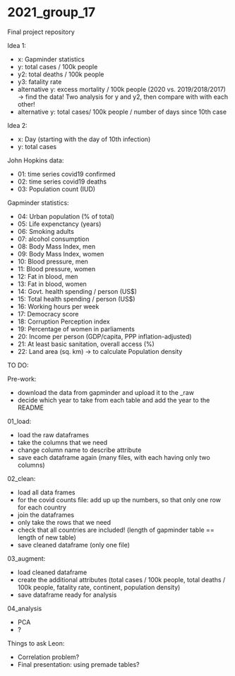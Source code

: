 # 2021_group_17
Final project repository

Idea 1:
- x: Gapminder statistics
- y: total cases / 100k people
- y2: total deaths / 100k people
- y3: fatality rate
- alternative y: excess mortality / 100k people (2020 vs. 2019/2018/2017) -> find the data!
Two analysis for y and y2, then compare with with each other!
- alternative y:  total cases/ 100k people / number of days since 10th case 

Idea 2:
- x: Day (starting with the day of 10th infection)
- y: total cases

John Hopkins data:
- 01: time series covid19 confirmed
- 02: time series covid19 deaths
- 03: Population count (IUD)

Gapminder statistics:

- 04: Urban population (% of total)
- 05: Life expenctancy (years)
- 06: Smoking adults
- 07: alcohol consumption
- 08: Body Mass Index, men
- 09: Body Mass Index, women
- 10: Blood pressure, men 
- 11: Blood pressure, women
- 12: Fat in blood, men
- 13: Fat in blood, women
- 14: Govt. health spending / person (US$)
- 15: Total health spending / person (US$)
- 16: Working hours per week
- 17: Democracy score
- 18: Corruption Perception index 
- 19: Percentage of women in parliaments
- 20: Income per person (GDP/capita, PPP inflation-adjusted)
- 21: At least basic sanitation, overall access (%)
- 22: Land area (sq. km) -> to calculate Population density


TO DO:

Pre-work:
- download the data from gapminder and upload it to the _raw
- decide which year to take from each table and add the year to the README

01_load: 
- load the raw dataframes
- take the columns that we need
- change column name to describe attribute
- save each dataframe again (many files, with each having only two columns)

02_clean:
- load all data frames
- for the covid counts file: add up up the numbers, so that only one row for each country
- join the dataframes 
- only take the rows that we need
- check that all countries are included! (length of gapminder table == length of new table)
- save cleaned dataframe (only one file)

03_augment:
- load cleaned dataframe
- create the additional attributes (total cases / 100k people, total deaths / 100k people, fatality rate, continent, population density)
- save dataframe ready for analysis

04_analysis
- PCA
- ?

Things to ask Leon:

- Correlation problem? 
- Final presentation: using premade tables?
